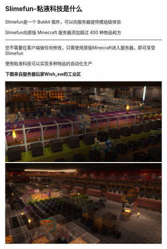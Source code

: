 ## Slimefun-粘液科技是什么

Slimefun是一个 Bukkit 插件，可以向服务器提供模组级体验

Slimefun向原版 Minecraft 服务器添加超过 400 种物品和方

------

您不需要在客户端做任何修改，只需使用原版Minecraft进入服务器，即可享受Slimefun

使用粘液科技可以实现多种物品的自动化生产

**下图来自服务器玩家Wish_sw的工业区**

![自动化生产](../Newplayer/KnowCoreages/image/chatu/AAC-wish1.png)![自动化生产](../Newplayer/KnowCoreages/image/chatu/AAC-wish2.png)